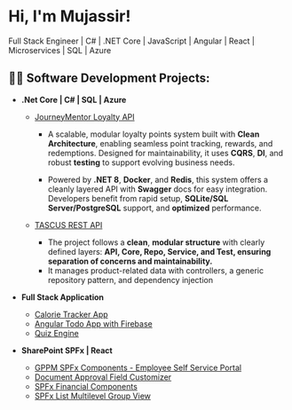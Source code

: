 <h1>Hi, I'm Mujassir!</h1>
<p>Full Stack Engineer | C# | .NET Core | JavaScript | Angular | React | Microservices | SQL | Azure</p>
<h2>👨‍💻 Software Development Projects:</h2>

- <b>.Net Core | C# | SQL | Azure</b>
  - [JourneyMentor Loyalty API](https://github.com/mujassir/Journey-Mentor-Loyalty-API) 
    -  A scalable, modular loyalty points system built with <b>Clean Architecture</b>, enabling seamless point tracking, rewards, and redemptions. Designed for maintainability, it uses <b>CQRS</b>, <b>DI</b>, and robust <b>testing</b> to support evolving business needs.
  
    - Powered by <b>.NET 8</b>, <b>Docker</b>, and <b>Redis</b>, this system offers a cleanly layered API with <b>Swagger</b> docs for easy integration. Developers benefit from rapid setup, <b>SQLite/SQL Server/PostgreSQL</b> support, and <b>optimized</b> performance.

  - [TASCUS REST API](https://github.com/mujassir/tascus-api)
    - The project follows a <b>clean</b>, <b>modular structure</b> with clearly defined layers: <b>API, Core, Repo, Service, and Test, ensuring separation of concerns and maintainability.</b>
    -  It manages product-related data with controllers, a generic repository pattern, and dependency injection

- <b>Full Stack Application</b>
  - [Calorie Tracker App](https://github.com/mujassir/calorie-tracker)
  - [Angular Todo App with Firebase](https://github.com/mujassir/angular-firebase)
  - [Quiz Engine](https://github.com/mujassir/quiz-engine)

- <b>SharePoint SPFx | React</b>
  - [GPPM SPFx Components - Employee Self Service Portal](https://github.com/mujassir/Journey-Mentor-Loyalty-API)
  - [Document Approval Field Customizer](https://github.com/mujassir/Document-Approval-SPFx-Component)
  - [SPFx Financial Components](https://github.com/mujassir/SPFx-Financial-Components)
  - [SPFx List Multilevel Group View](https://github.com/mujassir/SPFX-List-Multilevel-Group-View)
  
